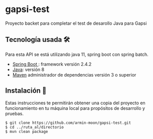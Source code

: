 # gapsi-test

Proyecto backet para completar el test de desarollo Java para Gapsi

## Tecnología usada 🛠️

Para esta API se está utilizando java 11, spring boot con spring batch.

* [Spring Boot ](https://spring.io/projects/spring-boot): framework versión 2.4.2
* [Java](https://www.oracle.com/mx/java/technologies/javase/javase8-archive-downloads.html): versión 8
* [Maven](https://maven.apache.org/) administrador de dependencias versión 3 o superior

## Instalación 🔧

Estas instrucciones te permitirán obtener una copia del proyecto en funcionamiento en tu máquina local para propósitos de desarrollo y pruebas.

```
$ git clone https://github.com/armin-moon/gapsi-test.git
$ cd ../ruta_al/directorio
$ mvn clean package
```
